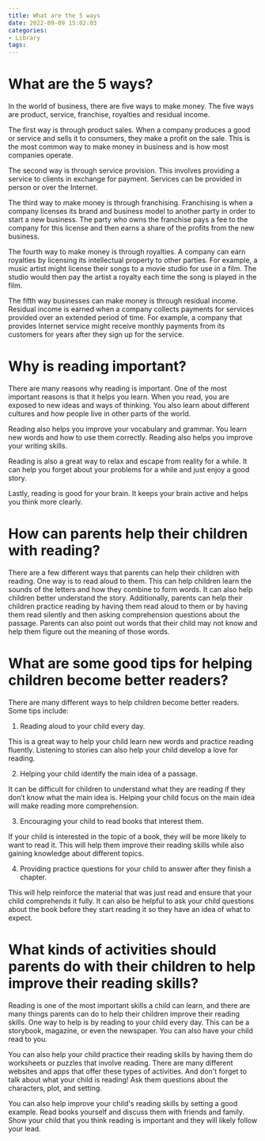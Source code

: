 ```yaml
---
title: What are the 5 ways
date: 2022-09-09 15:02:03
categories:
- Library
tags:
---
```



#  What are the 5 ways?

In the world of business, there are five ways to make money. The five ways are product, service, franchise, royalties and residual income.

The first way is through product sales. When a company produces a good or service and sells it to consumers, they make a profit on the sale. This is the most common way to make money in business and is how most companies operate.

The second way is through service provision. This involves providing a service to clients in exchange for payment. Services can be provided in person or over the Internet.

The third way to make money is through franchising. Franchising is when a company licenses its brand and business model to another party in order to start a new business. The party who owns the franchise pays a fee to the company for this license and then earns a share of the profits from the new business.

The fourth way to make money is through royalties. A company can earn royalties by licensing its intellectual property to other parties. For example, a music artist might license their songs to a movie studio for use in a film. The studio would then pay the artist a royalty each time the song is played in the film.

The fifth way businesses can make money is through residual income. Residual income is earned when a company collects payments for services provided over an extended period of time. For example, a company that provides Internet service might receive monthly payments from its customers for years after they sign up for the service.

#  Why is reading important?

There are many reasons why reading is important. One of the most important reasons is that it helps you learn. When you read, you are exposed to new ideas and ways of thinking. You also learn about different cultures and how people live in other parts of the world.

Reading also helps you improve your vocabulary and grammar. You learn new words and how to use them correctly. Reading also helps you improve your writing skills.

Reading is also a great way to relax and escape from reality for a while. It can help you forget about your problems for a while and just enjoy a good story.

Lastly, reading is good for your brain. It keeps your brain active and helps you think more clearly.

#  How can parents help their children with reading?

There are a few different ways that parents can help their children with reading. One way is to read aloud to them. This can help children learn the sounds of the letters and how they combine to form words. It can also help children better understand the story. Additionally, parents can help their children practice reading by having them read aloud to them or by having them read silently and then asking comprehension questions about the passage. Parents can also point out words that their child may not know and help them figure out the meaning of those words.

#  What are some good tips for helping children become better readers?

There are many different ways to help children become better readers. Some tips include:

1. Reading aloud to your child every day.

This is a great way to help your child learn new words and practice reading fluently. Listening to stories can also help your child develop a love for reading.

2. Helping your child identify the main idea of a passage.

It can be difficult for children to understand what they are reading if they don’t know what the main idea is. Helping your child focus on the main idea will make reading more comprehension.

3. Encouraging your child to read books that interest them.

If your child is interested in the topic of a book, they will be more likely to want to read it. This will help them improve their reading skills while also gaining knowledge about different topics.

4. Providing practice questions for your child to answer after they finish a chapter.

This will help reinforce the material that was just read and ensure that your child comprehends it fully. It can also be helpful to ask your child questions about the book before they start reading it so they have an idea of what to expect.

#  What kinds of activities should parents do with their children to help improve their reading skills?

Reading is one of the most important skills a child can learn, and there are many things parents can do to help their children improve their reading skills. One way to help is by reading to your child every day. This can be a storybook, magazine, or even the newspaper. You can also have your child read to you.

You can also help your child practice their reading skills by having them do worksheets or puzzles that involve reading. There are many different websites and apps that offer these types of activities. And don't forget to talk about what your child is reading! Ask them questions about the characters, plot, and setting.

You can also help improve your child's reading skills by setting a good example. Read books yourself and discuss them with friends and family. Show your child that you think reading is important and they will likely follow your lead.